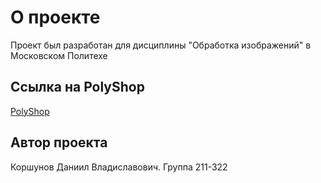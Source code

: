 # О проекте
Проект был разработан для дисциплины "Обработка изображений" в Московском Политехе 
## Ссылка на PolyShop
[PolyShop](https://cevillenvy.github.io/PolyShop/)
## Автор проекта
Коршунов Даниил Владиславович. Группа 211-322